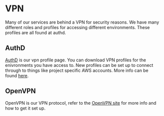 # VPN
Many of our services are behind a VPN for security reasons. We have many different roles and profiles for accessing different environments. These profiles are all found at authd.
## AuthD
[AuthD](https://authd.digital.homeoffice.gov.uk) is our vpn profile page. You can download VPN profiles for the enivronments you have access to. New profiles can be set up to connect through to things like project specific AWS accounts. More info can be found [here](https://github.com/UKHomeOffice/openvpn-authd).
## OpenVPN
OpenVPN is our VPN protocol, refer to the [OpenVPN site](https://wiki.archlinux.org/index.php/OpenVPN) for more info and how to get it set up.
